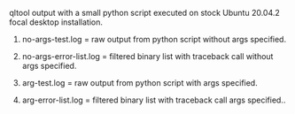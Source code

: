 qltool output with a small python script executed on stock Ubuntu 20.04.2 focal desktop installation.

1. no-args-test.log = raw output from python script without args specified.

2. no-args-error-list.log = filtered binary list with traceback call without args specified.

3. arg-test.log = raw output from python script with args specified.

4. arg-error-list.log = filtered binary list with traceback call args specified..
